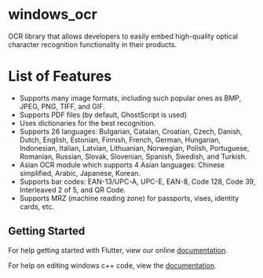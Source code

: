 # windows_ocr

OCR library that allows developers to easily embed high-quality optical character recognition functionality in their products.

# List of Features

* Supports many image formats, including such popular ones as BMP, JPEG, PNG, TIFF, and GIF.
* Supports PDF files (by default, GhostScript is used)
* Uses dictionaries for the best recognition.
* Supports 26 languages: Bulgarian, Catalan, Croatian, Czech, Danish, Dutch, English, Estonian, Finnish, French, German, Hungarian, Indonesian, Italian, Latvian, Lithuanian, Norwegian, Polish, Portuguese, Romanian, Russian, Slovak, Slovenian, Spanish, Swedish, and Turkish.
* Asian OCR module which supports 4 Asian languages: Chinese simplified, Arabic, Japanese, Korean.
* Supports bar codes: EAN-13/UPC-A, UPC-E, EAN-8, Code 128, Code 39, Interleaved 2 of 5, and QR Code.
* Supports MRZ (machine reading zone) for passports, vises, identity cards, etc.


## Getting Started

For help getting started with Flutter, view our online
[documentation](http://flutter.io/).

For help on editing windows c++ code, view the [documentation](https://www.nicomsoft.com).